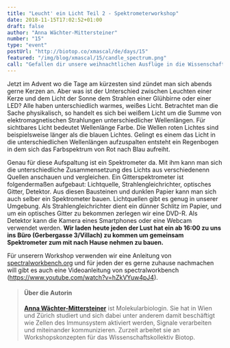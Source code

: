 ```yaml
---
title: "Leucht' ein Licht Teil 2 - Spektrometerworkshop"
date: 2018-11-15T17:02:52+01:00
draft: false
author: "Anna Wächter-Mittersteiner"
number: "15"
type: "event"
postUrl: "http://biotop.co/xmascal/de/days/15"
featured: "/img/blog/xmascal/15/candle_spectrum.png"
call: "Gefallen dir unsere weihnachtlichen Ausflüge in die Wissenschaft? Werde Fördermitglied und unterstütze unsere Aktivitäten! joinus@biotop.co"
---
```

Jetzt im Advent wo die Tage am kürzesten sind zündet man sich abends gerne Kerzen an. Aber was ist der Unterschied zwischen Leuchten einer Kerze und dem Licht der Sonne dem Strahlen einer Glühbirne oder einer LED? Alle haben unterschiedlich warmes, weißes Licht.
Betrachtet man die Sache physikalisch, so handelt es sich bei weißem Licht um die Summe von elektromagnetischen Strahlungen unterschiedlicher Wellenlängen. Für sichtbares Licht bedeutet Wellenlänge Farbe. Die Wellen roten Lichtes sind beispielsweise länger als die blauen Lichtes. Gelingt es einem das Licht in die unterschiedlichen Wellenlängen aufzuspalten entsteht ein Regenbogen in dem sich das Farbspektrum von Rot nach Blau aufreiht.

Genau für diese Aufspaltung ist ein Spektrometer da. Mit ihm kann man sich die unterschiedliche Zusammensetzung des Lichts aus verschiedenenn Quellen anschauen und vergleichen. Ein Gitterspektrometer ist folgendermaßen aufgebaut: Lichtquelle, Strahlengleichrichter, optisches Gitter, Detektor. Aus diesen Bausteinen und dunklen Papier kann man sich auch selber ein Spektrometer bauen. Lichtquellen gibt es genug in unserer Umgebung. Als Strahlengleichrichter dient ein dünner Schlitz im Papier, und um ein optisches Gitter zu bekommen zerlegen wir eine DVD-R. Als Detektor kann die Kamera eines Smartphones oder eine Webcam verwendet werden. **Wir laden heute jeden der Lust hat ein ab 16:00 zu uns ins Büro (Gerbergasse 3/Villach) zu kommen um gemeinsam Spektrometer zum mit nach Hause nehmen zu bauen.**

Für unserern Workshop verwenden wir eine Anleitung von [spectralworkbench.org](http://spectralworkbench.org) und für jeden der es gerne zuhause nachmachen will gibt es auch eine Videoanleitung von spectralworkbench (https://www.youtube.com/watch?v=hZkVYuw4pJ4).

> #### Über die Autorin
> **[Anna Wächter-Mittersteiner](http://biotop.co/en/person/anna-waechter/)** ist Molekularbiologin. Sie hat in Wien und Zürich studiert und sich dabei unter anderem damit beschäftigt wie Zellen des Immunsystem aktiviert werden, Signale verarbeiten und miteinander kommunizieren. Zurzeit arbeitet sie an Workshopskonzepten für das Wissenschaftskollektiv Biotop.
<!--more-->
